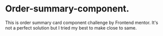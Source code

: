# Order-summary-component.
This is order summary card component challenge by Frontend mentor. It's not a perfect solution but I tried my best to make close to same.
